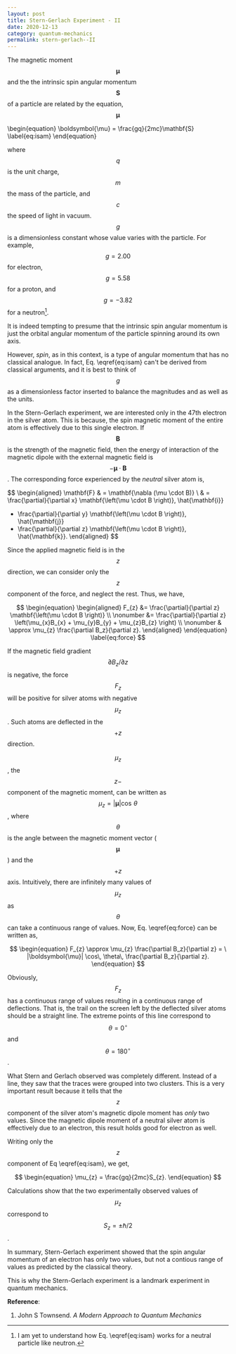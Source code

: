 ```yaml
---
layout: post
title: Stern-Gerlach Experiment - II
date: 2020-12-13
category: quantum-mechanics
permalink: stern-gerlach--II
---
```


The magnetic moment $$\boldsymbol{\mu}$$ and the the intrinsic spin angular momentum
$$\mathbf{S}$$ of a particle are related by the equation, $$\boldsymbol{\mu}$$

\begin{equation}
\boldsymbol{\mu} = \frac{gq}{2mc}\mathbf{S}
\label{eq:isam}
\end{equation}

where $$q$$ is the unit charge, $$m$$ the mass of the particle, and $$c$$ the speed
of light in vacuum. $$g$$ is a dimensionless constant whose value varies with 
the particle. For example, $$g = 2.00$$ for electron,  $$g = 5.58$$ for a proton,
and $$g = -3.82$$ for a neutron[^1]. 

It is indeed tempting to presume that the intrinsic spin angular momentum is 
just the orbital angular momentum of the particle spinning around its own axis.

However, *spin*,  as in this context, is a type of angular momentum that has no 
classical analogue. In fact, Eq. \eqref{eq:isam} can't be derived from classical
arguments, and it is best to think of $$g$$ as a dimensionless factor inserted
to balance the magnitudes and as well as the units.

In the Stern-Gerlach experiment, we are interested only in the 47th electron
in the silver atom. This is because, the spin magnetic moment of the entire
atom is effectively due to this single electron. If $$\mathbf{B}$$ is the
strength of the magnetic field, then the energy of interaction of the
magnetic dipole with the external magnetic field is $$- \boldsymbol{\mu}
\cdot \mathbf{B}$$. The corresponding force experienced by the *neutral*
silver atom is,

$$
\begin{aligned}
\mathbf{F} & = \mathbf{\nabla (\mu \cdot B)} \\
& = \frac{\partial}{\partial x} \mathbf{\left(\mu \cdot B \right)}\, \hat{\mathbf{i}}
+ \frac{\partial}{\partial y} \mathbf{\left(\mu \cdot B \right)}\, \hat{\mathbf{j}}
+ \frac{\partial}{\partial z} \mathbf{\left(\mu \cdot B \right)}\, \hat{\mathbf{k}}.
\end{aligned}
$$

Since the applied magnetic field is in the $$z$$ direction, we can consider
only the $$z$$ component of the force, and neglect the rest. Thus, we have,

$$
\begin{equation}
\begin{aligned}
F_{z} &=  \frac{\partial}{\partial z} \mathbf{\left(\mu \cdot B \right)} \\ \nonumber
&= \frac{\partial}{\partial z} \left(\mu_{x}B_{x} + \mu_{y}B_{y} + \mu_{z}B_{z} \right) \\ \nonumber
& \approx \mu_{z} \frac{\partial B_z}{\partial z}.
\end{aligned}
\end{equation}
\label{eq:force}
$$

If the magnetic field gradient $$ \partial B_z / \partial z$$ is 
negative, the force $$F_{z}$$ will be positive for silver atoms with negative 
$$\mu_{z}$$. Such atoms are deflected in the $$+z$$ direction.

$$\mu_{z}$$, the $$z-$$ component of the magnetic moment, can be written as
$$\mu_{z} = |\boldsymbol{\mu}| \cos\, \theta$$, where $$\theta$$ is the angle 
between the magnetic moment vector ($$\boldsymbol{\mu}$$) and the $$+z$$ axis.
Intuitively, there are infinitely many values of $$\mu_{z}$$ as $$\theta$$
can take a continuous range of values. Now, Eq. \eqref{eq:force} can be written as,

$$
\begin{equation}
F_{z} \approx \mu_{z} \frac{\partial B_z}{\partial z} =  \
|\boldsymbol{\mu}| \cos\, \theta\,  \frac{\partial B_z}{\partial z}.
\end{equation}
$$

Obviously, $$F_{z}$$ has a continuous range of values resulting in a continuous
range of deflections. That is, the trail on the screen left by the deflected 
silver atoms should be a straight line. The extreme points of this line
correspond to $$\theta = 0^{\circ}$$ and $$\theta = 180^{\circ}$$.

What Stern and Gerlach observed was completely different. Instead of a line,
they saw that the traces were grouped into two clusters. 
This is a very important result because it tells that the $$z$$ component
of the silver atom's magnetic dipole moment has *only* two values. Since  the
magnetic dipole moment of a neutral silver atom is effectively due to an
electron, this result holds good for electron as well.

Writing only the $$z$$ component of Eq \eqref{eq:isam}, we get,

$$
\begin{equation}
\mu_{z} = \frac{gq}{2mc}S_{z}.
\end{equation}
$$

Calculations show that the two experimentally observed values of $$\mu_{z}$$ 
correspond to $$S_{z} = \pm \hbar/2$$. 

In summary, Stern-Gerlach experiment showed that the spin angular momentum
of an electron has only two values, but not a contious range of values as
predicted by the classical theory. 

This is why the Stern-Gerlach experiment is a landmark experiment in quantum 
mechanics. 

[^1]: I am yet to understand how Eq. \eqref{eq:isam} works for a neutral
    particle like neutron.

**Reference**:
1. John S Townsend. *A Modern Approach to Quantum Mechanics*